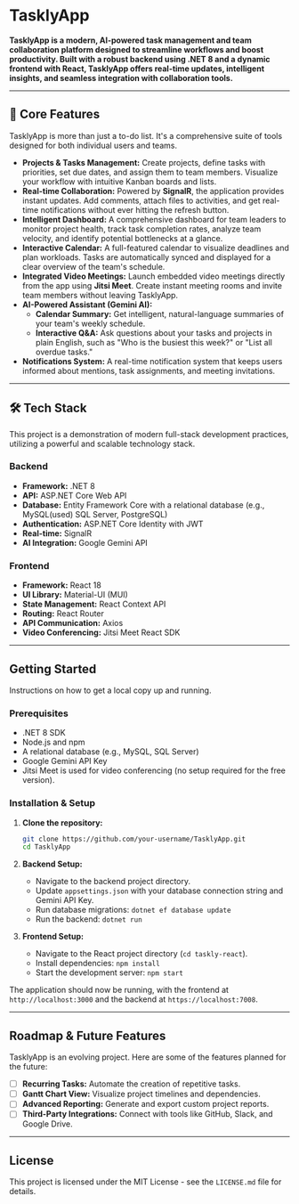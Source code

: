 # TasklyApp

**TasklyApp is a modern, AI-powered task management and team collaboration platform designed to streamline workflows and boost productivity. Built with a robust backend using .NET 8 and a dynamic frontend with React, TasklyApp offers real-time updates, intelligent insights, and seamless integration with collaboration tools.**

---

## 🚀 Core Features

TasklyApp is more than just a to-do list. It's a comprehensive suite of tools designed for both individual users and teams.

*   **Projects & Tasks Management:** Create projects, define tasks with priorities, set due dates, and assign them to team members. Visualize your workflow with intuitive Kanban boards and lists.
*   **Real-time Collaboration:** Powered by **SignalR**, the application provides instant updates. Add comments, attach files to activities, and get real-time notifications without ever hitting the refresh button.
*   **Intelligent Dashboard:** A comprehensive dashboard for team leaders to monitor project health, track task completion rates, analyze team velocity, and identify potential bottlenecks at a glance.
*   **Interactive Calendar:** A full-featured calendar to visualize deadlines and plan workloads. Tasks are automatically synced and displayed for a clear overview of the team's schedule.
*   **Integrated Video Meetings:** Launch embedded video meetings directly from the app using **Jitsi Meet**. Create instant meeting rooms and invite team members without leaving TasklyApp.
*   **AI-Powered Assistant (Gemini AI):**
    *   **Calendar Summary:** Get intelligent, natural-language summaries of your team's weekly schedule.
    *   **Interactive Q&A:** Ask questions about your tasks and projects in plain English, such as "Who is the busiest this week?" or "List all overdue tasks."
*   **Notifications System:** A real-time notification system that keeps users informed about mentions, task assignments, and meeting invitations.

---

## 🛠️ Tech Stack

This project is a demonstration of modern full-stack development practices, utilizing a powerful and scalable technology stack.

### Backend
*   **Framework:** .NET 8
*   **API:** ASP.NET Core Web API
*   **Database:** Entity Framework Core with a relational database (e.g., MySQL(used) SQL Server, PostgreSQL)
*   **Authentication:** ASP.NET Core Identity with JWT
*   **Real-time:** SignalR
*   **AI Integration:** Google Gemini API

### Frontend
*   **Framework:** React 18
*   **UI Library:** Material-UI (MUI)
*   **State Management:** React Context API
*   **Routing:** React Router
*   **API Communication:** Axios
*   **Video Conferencing:** Jitsi Meet React SDK

---

## Getting Started

Instructions on how to get a local copy up and running.

### Prerequisites

*   .NET 8 SDK
*   Node.js and npm
*   A relational database (e.g., MySQL, SQL Server)
*   Google Gemini API Key
*   Jitsi Meet is used for video conferencing (no setup required for the free version).

### Installation & Setup

1.  **Clone the repository:**
    ```bash
    git clone https://github.com/your-username/TasklyApp.git
    cd TasklyApp
    ```

2.  **Backend Setup:**
    *   Navigate to the backend project directory.
    *   Update `appsettings.json` with your database connection string and Gemini API Key.
    *   Run database migrations: `dotnet ef database update`
    *   Run the backend: `dotnet run`

3.  **Frontend Setup:**
    *   Navigate to the React project directory (`cd taskly-react`).
    *   Install dependencies: `npm install`
    *   Start the development server: `npm start`

The application should now be running, with the frontend at `http://localhost:3000` and the backend at `https://localhost:7008`.

---

##  Roadmap & Future Features

TasklyApp is an evolving project. Here are some of the features planned for the future:

-   [ ] **Recurring Tasks:** Automate the creation of repetitive tasks.
-   [ ] **Gantt Chart View:** Visualize project timelines and dependencies.
-   [ ] **Advanced Reporting:** Generate and export custom project reports.
-   [ ] **Third-Party Integrations:** Connect with tools like GitHub, Slack, and Google Drive.

---

## License

This project is licensed under the MIT License - see the `LICENSE.md` file for details.
